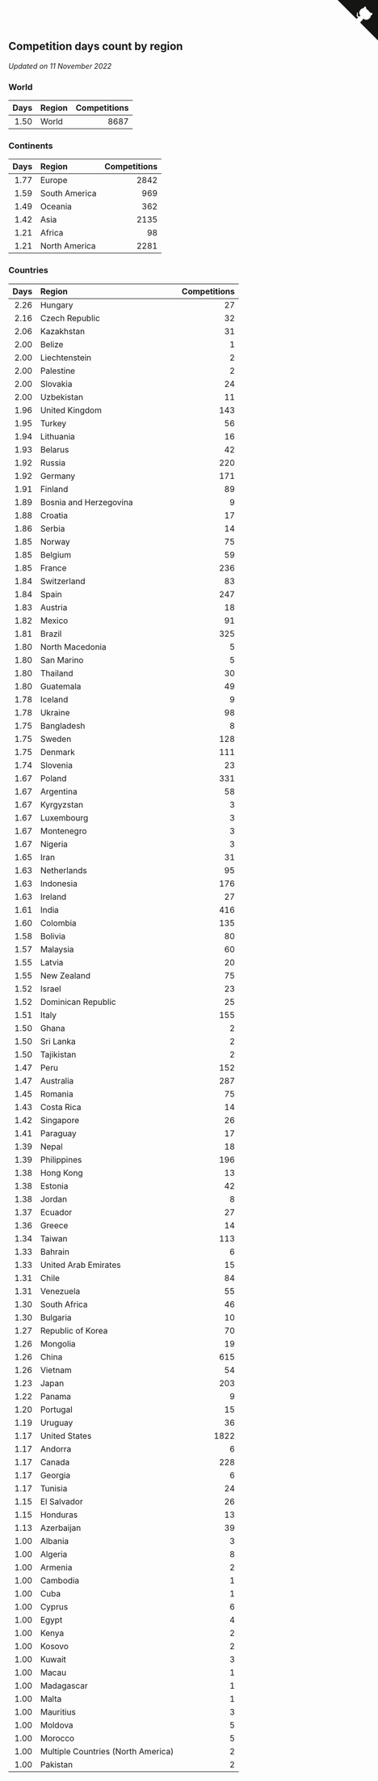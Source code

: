 ## Competition days count by region

*Updated on 11 November 2022*


### World

| Days | Region | Competitions |
| ---: | :--- | ---: |
| 1.50 | World | 8687 |

### Continents

| Days | Region | Competitions |
| ---: | :--- | ---: |
| 1.77 | Europe | 2842 |
| 1.59 | South America | 969 |
| 1.49 | Oceania | 362 |
| 1.42 | Asia | 2135 |
| 1.21 | Africa | 98 |
| 1.21 | North America | 2281 |

### Countries

| Days | Region | Competitions |
| ---: | :--- | ---: |
| 2.26 | Hungary | 27 |
| 2.16 | Czech Republic | 32 |
| 2.06 | Kazakhstan | 31 |
| 2.00 | Belize | 1 |
| 2.00 | Liechtenstein | 2 |
| 2.00 | Palestine | 2 |
| 2.00 | Slovakia | 24 |
| 2.00 | Uzbekistan | 11 |
| 1.96 | United Kingdom | 143 |
| 1.95 | Turkey | 56 |
| 1.94 | Lithuania | 16 |
| 1.93 | Belarus | 42 |
| 1.92 | Russia | 220 |
| 1.92 | Germany | 171 |
| 1.91 | Finland | 89 |
| 1.89 | Bosnia and Herzegovina | 9 |
| 1.88 | Croatia | 17 |
| 1.86 | Serbia | 14 |
| 1.85 | Norway | 75 |
| 1.85 | Belgium | 59 |
| 1.85 | France | 236 |
| 1.84 | Switzerland | 83 |
| 1.84 | Spain | 247 |
| 1.83 | Austria | 18 |
| 1.82 | Mexico | 91 |
| 1.81 | Brazil | 325 |
| 1.80 | North Macedonia | 5 |
| 1.80 | San Marino | 5 |
| 1.80 | Thailand | 30 |
| 1.80 | Guatemala | 49 |
| 1.78 | Iceland | 9 |
| 1.78 | Ukraine | 98 |
| 1.75 | Bangladesh | 8 |
| 1.75 | Sweden | 128 |
| 1.75 | Denmark | 111 |
| 1.74 | Slovenia | 23 |
| 1.67 | Poland | 331 |
| 1.67 | Argentina | 58 |
| 1.67 | Kyrgyzstan | 3 |
| 1.67 | Luxembourg | 3 |
| 1.67 | Montenegro | 3 |
| 1.67 | Nigeria | 3 |
| 1.65 | Iran | 31 |
| 1.63 | Netherlands | 95 |
| 1.63 | Indonesia | 176 |
| 1.63 | Ireland | 27 |
| 1.61 | India | 416 |
| 1.60 | Colombia | 135 |
| 1.58 | Bolivia | 80 |
| 1.57 | Malaysia | 60 |
| 1.55 | Latvia | 20 |
| 1.55 | New Zealand | 75 |
| 1.52 | Israel | 23 |
| 1.52 | Dominican Republic | 25 |
| 1.51 | Italy | 155 |
| 1.50 | Ghana | 2 |
| 1.50 | Sri Lanka | 2 |
| 1.50 | Tajikistan | 2 |
| 1.47 | Peru | 152 |
| 1.47 | Australia | 287 |
| 1.45 | Romania | 75 |
| 1.43 | Costa Rica | 14 |
| 1.42 | Singapore | 26 |
| 1.41 | Paraguay | 17 |
| 1.39 | Nepal | 18 |
| 1.39 | Philippines | 196 |
| 1.38 | Hong Kong | 13 |
| 1.38 | Estonia | 42 |
| 1.38 | Jordan | 8 |
| 1.37 | Ecuador | 27 |
| 1.36 | Greece | 14 |
| 1.34 | Taiwan | 113 |
| 1.33 | Bahrain | 6 |
| 1.33 | United Arab Emirates | 15 |
| 1.31 | Chile | 84 |
| 1.31 | Venezuela | 55 |
| 1.30 | South Africa | 46 |
| 1.30 | Bulgaria | 10 |
| 1.27 | Republic of Korea | 70 |
| 1.26 | Mongolia | 19 |
| 1.26 | China | 615 |
| 1.26 | Vietnam | 54 |
| 1.23 | Japan | 203 |
| 1.22 | Panama | 9 |
| 1.20 | Portugal | 15 |
| 1.19 | Uruguay | 36 |
| 1.17 | United States | 1822 |
| 1.17 | Andorra | 6 |
| 1.17 | Canada | 228 |
| 1.17 | Georgia | 6 |
| 1.17 | Tunisia | 24 |
| 1.15 | El Salvador | 26 |
| 1.15 | Honduras | 13 |
| 1.13 | Azerbaijan | 39 |
| 1.00 | Albania | 3 |
| 1.00 | Algeria | 8 |
| 1.00 | Armenia | 2 |
| 1.00 | Cambodia | 1 |
| 1.00 | Cuba | 1 |
| 1.00 | Cyprus | 6 |
| 1.00 | Egypt | 4 |
| 1.00 | Kenya | 2 |
| 1.00 | Kosovo | 2 |
| 1.00 | Kuwait | 3 |
| 1.00 | Macau | 1 |
| 1.00 | Madagascar | 1 |
| 1.00 | Malta | 1 |
| 1.00 | Mauritius | 3 |
| 1.00 | Moldova | 5 |
| 1.00 | Morocco | 5 |
| 1.00 | Multiple Countries (North America) | 2 |
| 1.00 | Pakistan | 2 |


<a href="https://github.com/JustinTimeCuber/wca_statistics" class="github-corner" aria-label="View source on Github"><svg width="80" height="80" viewBox="0 0 250 250" style="fill:#151513; color:#fff; position: absolute; top: 0; border: 0; right: 0;" aria-hidden="true"><path d="M0,0 L115,115 L130,115 L142,142 L250,250 L250,0 Z"></path><path d="M128.3,109.0 C113.8,99.7 119.0,89.6 119.0,89.6 C122.0,82.7 120.5,78.6 120.5,78.6 C119.2,72.0 123.4,76.3 123.4,76.3 C127.3,80.9 125.5,87.3 125.5,87.3 C122.9,97.6 130.6,101.9 134.4,103.2" fill="currentColor" style="transform-origin: 130px 106px;" class="octo-arm"></path><path d="M115.0,115.0 C114.9,115.1 118.7,116.5 119.8,115.4 L133.7,101.6 C136.9,99.2 139.9,98.4 142.2,98.6 C133.8,88.0 127.5,74.4 143.8,58.0 C148.5,53.4 154.0,51.2 159.7,51.0 C160.3,49.4 163.2,43.6 171.4,40.1 C171.4,40.1 176.1,42.5 178.8,56.2 C183.1,58.6 187.2,61.8 190.9,65.4 C194.5,69.0 197.7,73.2 200.1,77.6 C213.8,80.2 216.3,84.9 216.3,84.9 C212.7,93.1 206.9,96.0 205.4,96.6 C205.1,102.4 203.0,107.8 198.3,112.5 C181.9,128.9 168.3,122.5 157.7,114.1 C157.9,116.9 156.7,120.9 152.7,124.9 L141.0,136.5 C139.8,137.7 141.6,141.9 141.8,141.8 Z" fill="currentColor" class="octo-body"></path></svg></a><style>.github-corner:hover .octo-arm{animation:octocat-wave 560ms ease-in-out}@keyframes octocat-wave{0%,100%{transform:rotate(0)}20%,60%{transform:rotate(-25deg)}40%,80%{transform:rotate(10deg)}}@media (max-width:500px){.github-corner:hover .octo-arm{animation:none}.github-corner .octo-arm{animation:octocat-wave 560ms ease-in-out}}</style>

